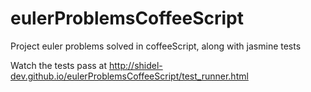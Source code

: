 eulerProblemsCoffeeScript
=========================

Project euler problems solved in coffeeScript, along with jasmine tests 

Watch the tests pass at http://shidel-dev.github.io/eulerProblemsCoffeeScript/test_runner.html
